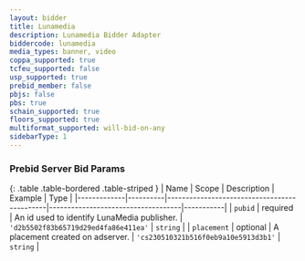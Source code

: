 ```yaml
---
layout: bidder
title: Lunamedia
description: Lunamedia Bidder Adapter
biddercode: lunamedia
media_types: banner, video
coppa_supported: true
tcfeu_supported: false
usp_supported: true
prebid_member: false
pbjs: false
pbs: true
schain_supported: true
floors_supported: true
multiformat_supported: will-bid-on-any
sidebarType: 1
---
```


### Prebid Server Bid Params

{: .table .table-bordered .table-striped }
| Name        | Scope    | Description                                 | Example                            | Type      |
|-------------|----------|---------------------------------------------|------------------------------------|-----------|
| `pubid`     | required | An id used to identify LunaMedia publisher. | `'d2b5502f83b65719d29ed4fa86e411ea'` | `string`  |
| `placement` | optional | A placement created on adserver.            | `'cs230510321b516f0eb9a10e5913d3b1'` | `string`  |
